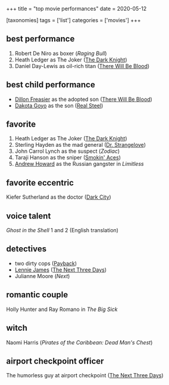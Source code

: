 +++
title = "top movie performances"
date = 2020-05-12

[taxonomies]
tags = ['list']
categories = ['movies']
+++

## best performance

1. Robert De Niro as boxer (*Raging Bull*)
2. Heath Ledger as The Joker ([The Dark Knight])
3. Daniel Day-Lewis as oil-rich titan ([There Will Be Blood])

## best child performance

- [Dillon Freasier] as the adopted son ([There Will Be Blood])
- [Dakota Goyo] as the son ([Real Steel])

## favorite

1. Heath Ledger as The Joker ([The Dark Knight])
2. Sterling Hayden as the mad general ([Dr. Strangelove])
3. John Carrol Lynch as the suspect (*Zodiac*)
4. Taraji Hanson as the sniper ([Smokin' Aces])
5. [Andrew Howard] as the Russian gangster in *Limitless*

## favorite eccentric

Kiefer Sutherland as the doctor ([Dark City])

## voice talent

*Ghost in the Shell* 1 and 2 (English translation)

## detectives

- two dirty cops ([Payback])
- [Lennie James] ([The Next Three Days])
- Julianne Moore (*Next*)

## romantic couple

Holly Hunter and Ray Romano in *The Big Sick*

## witch

Naomi Harris (*Pirates of the Caribbean: Dead Man's Chest*)

## airport checkpoint officer

The humorless guy at airport checkpoint ([The Next Three Days])


[The Dark Knight]: @/the-dark-knight-2008.md
[There Will Be Blood]: @/there-will-be-blood-2007.md
[Dillon Freasier]: http://en.wikipedia.org/wiki/Dillon_Freasier
[Dakota Goyo]: http://en.wikipedia.org/wiki/Dakota_Goyo
[Real Steel]: @/real-steel-2011.md
[Dr. Strangelove]: @/dr-strangelove-1964.md
[Smokin' Aces]: @/smokin-aces.md
[Dark City]: @/dark-city-1998.md
[Payback]: @/payback-1999.md
[Lennie James]: http://en.wikipedia.org/wiki/Lennie_James
[The Next Three Days]: @/the-next-three-days-2010.md
[Andrew Howard]: https://en.wikipedia.org/wiki/Andrew_Howard
